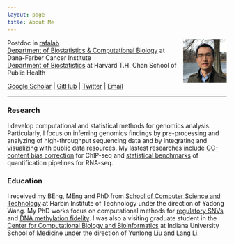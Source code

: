 ```yaml
---
layout: page
title: About Me 
---
```


Postdoc in [rafalab](http://rafalab.github.io)
<img style="float: right;width:100px;height:100px;" 
src="assets/themes/twitter/bootstrap/img/jamaicapond.jpg"> <br>
[Department of Biostatistics & Computational Biology](http://bcb.dfci.harvard.edu)
at Dana-Farber Cancer Institute <br>
[Department of Biostatistics](https://www.hsph.harvard.edu/biostatistics)
at Harvard T.H. Chan School of Public Health

[Google Scholar](https://scholar.google.com/citations?user=T7QIObwAAAAJ) |
[GitHub](https://github.com/tengmx) |
[Twitter](https://twitter.com/mingxiangteng) |
[Email](mailto:mxteng@jimmy.harvard.edu) 

---

### Research

I develop computational and statistical methods for genomics analysis.
Particularly, I focus on inferring genomics findings by pre-processing 
and analyzing of high-throughput sequencing data and by integrating and 
visualizing with public data resources. My lastest researches include 
[GC-content bias correction](https://doi.org/10.1101/090704) for
ChIP-seq and [statistical benchmarks](https://doi.org/10.1186/s13059-016-0940-1)
of quantification pipelines for RNA-seq.


### Education

I received my BEng, MEng and PhD from 
[School of Computer Science and Technology](http://encs.hit.edu.cn/)
at Harbin Institute of Technology
under the direction of Yadong Wang. My PhD works focus on
computational methods for 
[regulatory SNVs](http://dx.doi.org/10.1093/bioinformatics/bts275) and 
[DNA methylation fidelity](http://dx.doi.org/10.1371/journal.pone.0032928).
I was also a visiting graduate student in the
[Center for Computational Biology and Bioinformatics](http://www.compbio.iupui.edu)
at Indiana University School of Medicine under the direction of Yunlong Liu
and Lang Li.
